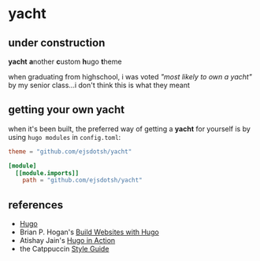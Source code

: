 # yacht

## under construction

**yacht** **a**nother **c**ustom **h**ugo **t**heme

when graduating from highschool, i was voted *"most likely to own a yacht"* by my senior class...i don't think this is
what they meant

## getting your own yacht

when it's been built, the preferred way of getting a **yacht** for yourself is by using `hugo modules` in `config.toml`:

```toml
theme = "github.com/ejsdotsh/yacht"

[module]
  [[module.imports]]
    path = "github.com/ejsdotsh/yacht"
```

## references

- [Hugo](https://gohugo.io)
- Brian P. Hogan's [Build Websites with Hugo](https://pragprog.com/titles/bhhugo/build-websites-with-hugo)
- Atishay Jain's [Hugo in Action](https://www.manning.com/books/hugo-in-action)
- the Catppuccin [Style Guide](https://github.com/catppuccin/catppuccin/blob/main/docs/style-guide.md)

